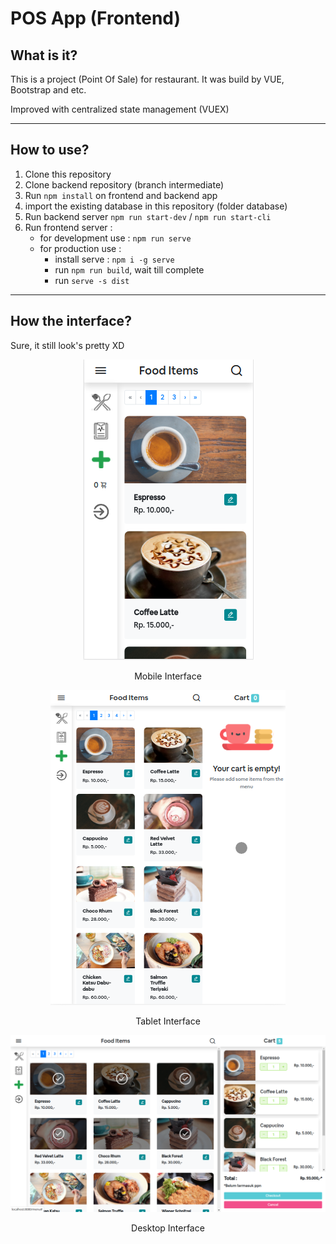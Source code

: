 # POS App (Frontend)

## What is it?
This is a project (Point Of Sale) for restaurant. It was build by VUE, Bootstrap and etc.

Improved with centralized state management (VUEX)

---
## How to use?
1. Clone this repository
2. Clone backend repository (branch intermediate)
3. Run `npm install` on frontend and backend app
4. import the existing database in this repository (folder database)
5. Run backend server `npm run start-dev` / `npm run start-cli`
6. Run frontend server : 
   - for development use : `npm run serve`
   - for production use : 
        - install serve : `npm i -g serve`
        - run `npm run build`, wait till complete
        - run `serve -s dist`
---

## How the interface?
Sure, it still look's pretty XD

<p align="center">
  <img src="./docs/image3.png">
  <p  align="center">Mobile Interface</p>
</p>
<p align="center">
  <img src="./docs/image2.png">
    <p  align="center">Tablet Interface</p>
</p>
<p align="center">
  <img src="./docs/image1.png">
  <p align="center">Desktop Interface</p>
</p>